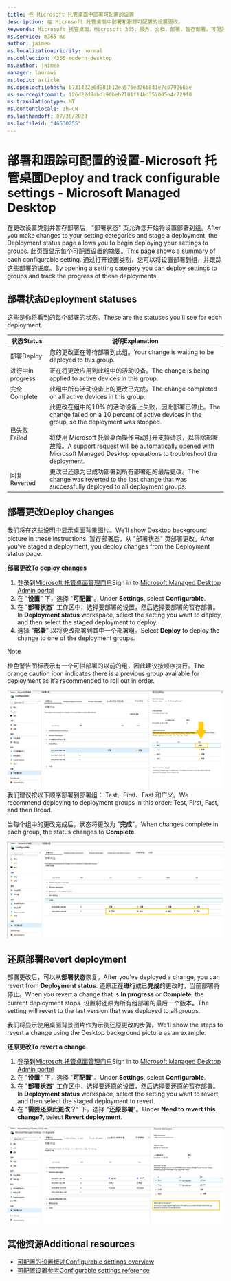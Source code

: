 ```yaml
---
title: 在 Microsoft 托管桌面中部署可配置的设置
description: 在 Microsoft 托管桌面中部署和跟踪可配置的设置更改。
keywords: Microsoft 托管桌面，Microsoft 365，服务，文档，部署，暂存部署，可配置的设置
ms.service: m365-md
author: jaimeo
ms.localizationpriority: normal
ms.collection: M365-modern-desktop
ms.author: jaimeo
manager: laurawi
ms.topic: article
ms.openlocfilehash: b731422e6d981b12ea576ed26b841e7c679266ae
ms.sourcegitcommit: 126d22d8abd190beb7101f14bd357005e4c729f0
ms.translationtype: MT
ms.contentlocale: zh-CN
ms.lasthandoff: 07/30/2020
ms.locfileid: "46530255"
---
```

# <a name="deploy-and-track-configurable-settings---microsoft-managed-desktop"></a><span data-ttu-id="981bd-104">部署和跟踪可配置的设置-Microsoft 托管桌面</span><span class="sxs-lookup"><span data-stu-id="981bd-104">Deploy and track configurable settings - Microsoft Managed Desktop</span></span>

<span data-ttu-id="981bd-105">在更改设置类别并暂存部署后，"部署状态" 页允许您开始将设置部署到组。</span><span class="sxs-lookup"><span data-stu-id="981bd-105">After you make changes to your setting categories and stage a deployment, the Deployment status page allows you to begin deploying your settings to groups.</span></span> <span data-ttu-id="981bd-106">此页面显示每个可配置设置的摘要。</span><span class="sxs-lookup"><span data-stu-id="981bd-106">This page shows a summary of each configurable setting.</span></span> <span data-ttu-id="981bd-107">通过打开设置类别，您可以将设置部署到组，并跟踪这些部署的进度。</span><span class="sxs-lookup"><span data-stu-id="981bd-107">By opening a setting category you can deploy settings to groups and track the progress of these deployments.</span></span>

## <a name="deployment-statuses"></a><span data-ttu-id="981bd-108">部署状态</span><span class="sxs-lookup"><span data-stu-id="981bd-108">Deployment statuses</span></span> 

<span data-ttu-id="981bd-109">这些是你将看到的每个部署的状态。</span><span class="sxs-lookup"><span data-stu-id="981bd-109">These are the statuses you’ll see for each deployment.</span></span>

<span data-ttu-id="981bd-110">状态</span><span class="sxs-lookup"><span data-stu-id="981bd-110">Status</span></span>  | <span data-ttu-id="981bd-111">说明</span><span class="sxs-lookup"><span data-stu-id="981bd-111">Explanation</span></span> 
--- | --- 
<span data-ttu-id="981bd-112">部署</span><span class="sxs-lookup"><span data-stu-id="981bd-112">Deploy</span></span> | <span data-ttu-id="981bd-113">您的更改正在等待部署到此组。</span><span class="sxs-lookup"><span data-stu-id="981bd-113">Your change is waiting to be deployed to this group.</span></span>
<span data-ttu-id="981bd-114">进行中</span><span class="sxs-lookup"><span data-stu-id="981bd-114">In progress</span></span> | <span data-ttu-id="981bd-115">正在将更改应用到此组中的活动设备。</span><span class="sxs-lookup"><span data-stu-id="981bd-115">The change is being applied to active devices in this group.</span></span> 
<span data-ttu-id="981bd-116">完全</span><span class="sxs-lookup"><span data-stu-id="981bd-116">Complete</span></span> | <span data-ttu-id="981bd-117">此组中所有活动设备上的更改已完成。</span><span class="sxs-lookup"><span data-stu-id="981bd-117">The change completed on all active devices in this group.</span></span> 
<span data-ttu-id="981bd-118">已失败</span><span class="sxs-lookup"><span data-stu-id="981bd-118">Failed</span></span> | <span data-ttu-id="981bd-119">此更改在组中的10% 的活动设备上失败，因此部署已停止。</span><span class="sxs-lookup"><span data-stu-id="981bd-119">The change failed on a 10 percent of active devices in the group, so the deployment was stopped.</span></span><br><br> <span data-ttu-id="981bd-120">将使用 Microsoft 托管桌面操作自动打开支持请求，以排除部署故障。</span><span class="sxs-lookup"><span data-stu-id="981bd-120">A support request will be automatically opened with Microsoft Managed Desktop operations to troubleshoot the deployment.</span></span> 
<span data-ttu-id="981bd-121">回复</span><span class="sxs-lookup"><span data-stu-id="981bd-121">Reverted</span></span> | <span data-ttu-id="981bd-122">更改已还原为已成功部署到所有部署组的最后更改。</span><span class="sxs-lookup"><span data-stu-id="981bd-122">The change was reverted to the last change that was successfully deployed to all deployment groups.</span></span>

## <a name="deploy-changes"></a><span data-ttu-id="981bd-123">部署更改</span><span class="sxs-lookup"><span data-stu-id="981bd-123">Deploy changes</span></span>

<span data-ttu-id="981bd-124">我们将在这些说明中显示桌面背景图片。</span><span class="sxs-lookup"><span data-stu-id="981bd-124">We’ll show Desktop background picture in these instructions.</span></span> <span data-ttu-id="981bd-125">暂存部署后，从 "部署状态" 页部署更改。</span><span class="sxs-lookup"><span data-stu-id="981bd-125">After you’ve staged a deployment, you deploy changes from the Deployment status page.</span></span> 

<span data-ttu-id="981bd-126">**部署更改**</span><span class="sxs-lookup"><span data-stu-id="981bd-126">**To deploy changes**</span></span>

1. <span data-ttu-id="981bd-127">登录到[Microsoft 托管桌面管理门户](https://aka.ms/mwaasportal)</span><span class="sxs-lookup"><span data-stu-id="981bd-127">Sign in to [Microsoft Managed Desktop Admin portal](https://aka.ms/mwaasportal)</span></span>
2. <span data-ttu-id="981bd-128">在 "**设置**" 下，选择 "**可配置**"。</span><span class="sxs-lookup"><span data-stu-id="981bd-128">Under **Settings**, select **Configurable**.</span></span>
3. <span data-ttu-id="981bd-129">在 "**部署状态**" 工作区中，选择要部署的设置，然后选择要部署的暂存部署。</span><span class="sxs-lookup"><span data-stu-id="981bd-129">In **Deployment status** workspace, select the setting you want to deploy, and then select the staged deployment to deploy.</span></span>
4. <span data-ttu-id="981bd-130">选择 "**部署**" 以将更改部署到其中一个部署组。</span><span class="sxs-lookup"><span data-stu-id="981bd-130">Select **Deploy** to deploy the change to one of the deployment groups.</span></span>

> [!NOTE] 
> <span data-ttu-id="981bd-131">橙色警告图标表示有一个可供部署的以前的组，因此建议按顺序执行。</span><span class="sxs-lookup"><span data-stu-id="981bd-131">The orange caution icon indicates there is a previous group available for deployment as it’s recommended to roll out in order.</span></span> 

<span data-ttu-id="981bd-132">![部署状态工作区。</span><span class="sxs-lookup"><span data-stu-id="981bd-132">![Deployment status workspace.</span></span> <span data-ttu-id="981bd-133">右侧的 "受信任的网站" 窗格。</span><span class="sxs-lookup"><span data-stu-id="981bd-133">Trusted sites pane on the right.</span></span> <span data-ttu-id="981bd-134">"部署组" 部分包含三列：部署组、设备和状态。</span><span class="sxs-lookup"><span data-stu-id="981bd-134">In the Deployment groups section are three columns: deployment groups, devices, and status.</span></span> <span data-ttu-id="981bd-135">在 "状态" 列中，突出显示 "部署"。](../../media/1deployedit.png)</span><span class="sxs-lookup"><span data-stu-id="981bd-135">In the status column, "deploy" is highlighted.](../../media/1deployedit.png)</span></span>
<span data-ttu-id="981bd-136">我们建议按以下顺序部署到部署组： Test、First、Fast 和广义。</span><span class="sxs-lookup"><span data-stu-id="981bd-136">We recommend deploying to deployment groups in this order: Test, First, Fast, and then Broad.</span></span> 

<span data-ttu-id="981bd-137">当每个组中的更改完成后，状态将更改为 "**完成**"。</span><span class="sxs-lookup"><span data-stu-id="981bd-137">When changes complete in each group, the status changes to **Complete**.</span></span>

![包含日期更新、版本、测试、首、快速和广泛的列的部署状态工作区。](../../media/2completeedit.png)

## <a name="revert-deployment"></a><span data-ttu-id="981bd-140">还原部署</span><span class="sxs-lookup"><span data-stu-id="981bd-140">Revert deployment</span></span>

<span data-ttu-id="981bd-141">部署更改后，可以从**部署状态**恢复。</span><span class="sxs-lookup"><span data-stu-id="981bd-141">After you’ve deployed a change, you can revert from **Deployment status**.</span></span> <span data-ttu-id="981bd-142">还原正在**进行**或已**完成**的更改时，当前部署将停止。</span><span class="sxs-lookup"><span data-stu-id="981bd-142">When you revert a change that is **In progress** or **Complete**, the current deployment stops.</span></span> <span data-ttu-id="981bd-143">设置将还原为所有组部署的最后一个版本。</span><span class="sxs-lookup"><span data-stu-id="981bd-143">The setting will revert to the last version that was deployed to all groups.</span></span> 

<span data-ttu-id="981bd-144">我们将显示使用桌面背景图片作为示例还原更改的步骤。</span><span class="sxs-lookup"><span data-stu-id="981bd-144">We’ll show the steps to revert a change using the Desktop background picture as an example.</span></span> 

<span data-ttu-id="981bd-145">**还原更改**</span><span class="sxs-lookup"><span data-stu-id="981bd-145">**To revert a change**</span></span>
1. <span data-ttu-id="981bd-146">登录到[Microsoft 托管桌面管理门户](https://aka.ms/mwaasportal)</span><span class="sxs-lookup"><span data-stu-id="981bd-146">Sign in to [Microsoft Managed Desktop Admin portal](https://aka.ms/mwaasportal)</span></span>
2. <span data-ttu-id="981bd-147">在 "**设置**" 下，选择 "**可配置**"。</span><span class="sxs-lookup"><span data-stu-id="981bd-147">Under **Settings**, select **Configurable**.</span></span>
3. <span data-ttu-id="981bd-148">在 "**部署状态**" 工作区中，选择要还原的设置，然后选择要还原的暂存部署。</span><span class="sxs-lookup"><span data-stu-id="981bd-148">In **Deployment status** workspace, select the setting you want to revert, and then select the staged deployment to revert.</span></span>
4. <span data-ttu-id="981bd-149">在 "**需要还原此更改？**" 下，选择 "**还原部署**"。</span><span class="sxs-lookup"><span data-stu-id="981bd-149">Under **Need to revert this change?**, select **Revert deployment**.</span></span>

![部署状态工作区。](../../media/3revert.png) 

## <a name="additional-resources"></a><span data-ttu-id="981bd-153">其他资源</span><span class="sxs-lookup"><span data-stu-id="981bd-153">Additional resources</span></span>
- [<span data-ttu-id="981bd-154">可配置的设置概述</span><span class="sxs-lookup"><span data-stu-id="981bd-154">Configurable settings overview</span></span>](config-setting-overview.md)
- [<span data-ttu-id="981bd-155">可配置设置参考</span><span class="sxs-lookup"><span data-stu-id="981bd-155">Configurable settings reference</span></span>](config-setting-ref.md) 
